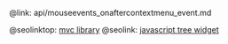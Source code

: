 @link: api/mouseevents_onaftercontextmenu_event.md

@seolinktop: [mvc library](https://webix.com)
@seolink: [javascript tree widget](https://webix.com/widget/tree/)